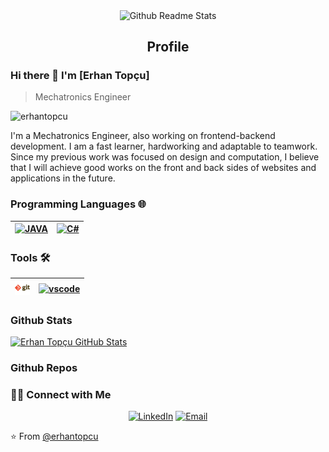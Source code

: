 <p align="center">
 <img width="100px" src="https://www.kiis1065.com.au/wp-content/uploads/sites/2/2021/03/jim-carrey-ace-ventura-3.jpeg?crop=86px,0px,901px,900px&resize=1200,1200&quality=75" align="center" alt="Github Readme Stats" />
 <h2 align="center">Profile</h2>
</p>

### Hi there 👋 I'm [Erhan Topçu]
> Mechatronics Engineer 


<img src="https://komarev.com/ghpvc/?username=erhantopcu" alt="erhantopcu" />

<div>
 <p>
I'm a Mechatronics Engineer, also working on frontend-backend development. I am a fast learner, hardworking and adaptable to teamwork. Since my previous work was focused on design and computation, I believe that I will achieve good works on the front and back sides of websites and applications in the future.

</p>
</div>

### Programming Languages 🌐

| [<img src="https://miro.medium.com/max/1838/1*CVpIFxOrnDsGwwaOKcKw_A.png" alt="JAVA" width="24">](https://www.java.com/) | [<img src="https://miro.medium.com/max/594/1*F1zM-rtSTzW9egR24Tl-VA.png" alt="C#" width="38">](https://docs.microsoft.com/)  | 
|---|---|
 
### Tools 🛠️

| [<img src="https://raw.githubusercontent.com/github/explore/80688e429a7d4ef2fca1e82350fe8e3517d3494d/topics/git/git.png" alt="Git" width="24">](https://git-scm.com/) | [<img src="https://upload.wikimedia.org/wikipedia/commons/thumb/2/2d/Visual_Studio_Code_1.18_icon.svg/1200px-Visual_Studio_Code_1.18_icon.svg.png" alt="vscode" width="24">](https://code.visualstudio.com/) |
|---|---|

### Github Stats

[![Erhan Topçu GitHub Stats](https://github-readme-stats.vercel.app/api?username=erhantopcu&show_icons=true&count_private=true)](https://github.com/erhantopcu)

### Github Repos

<h3> 🤝🏻 Connect with Me </h3>

<p align="center">
<a href="https://www.linkedin.com/in/erhantopcu1/" target="_blank"><img alt="LinkedIn" src="https://img.shields.io/badge/LinkedIn-@erhantopcu1-blue?style=flat&logo=linkedin"></a>
<a href="mailto:erhn.topcu@gmail.com"><img alt="Email" src="https://img.shields.io/badge/Email-erhn.topcu@gmail.com-blue?style=flat&logo=gmail"></a>
</p>


⭐️ From [@erhantopcu](https://github.com/erhantopcu)

